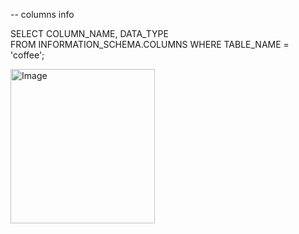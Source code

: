 -- columns info


SELECT
    COLUMN_NAME, 
    DATA_TYPE  
FROM INFORMATION_SCHEMA.COLUMNS 
WHERE TABLE_NAME = 'coffee';

<img width="231" height="247" alt="Image" src="https://github.com/user-attachments/assets/f69e9ced-3289-4bdb-aa48-477da8e058d1" />
